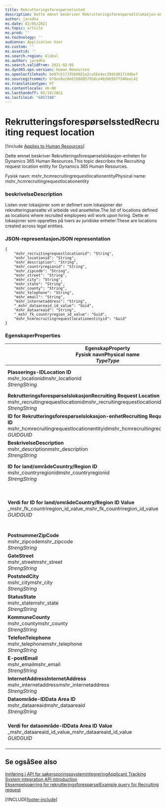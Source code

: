 ```yaml
---
title: Rekrutteringsforespørselssted
description: Dette emnet beskriver Rekrutteringsforespørselslokasjon-enheten for Dynamics 365 Human Resources.
author: jaredha
ms.date: 02/05/2021
ms.topic: article
ms.prod: ''
ms.technology: ''
audience: Application User
ms.custom: ''
ms.assetid: ''
ms.search.region: Global
ms.author: jaredha
ms.search.validFrom: 2021-02-05
ms.dyn365.ops.version: Human Resources
ms.openlocfilehash: be87c51737bb9021e2ca56e4ec3993d01714dbef
ms.sourcegitcommit: 879ee8a10e6158885795dce4b3db5077540eec41
ms.translationtype: HT
ms.contentlocale: nb-NO
ms.lasthandoff: 05/18/2021
ms.locfileid: "6057388"
---
```

# <a name="recruiting-request-location"></a><span data-ttu-id="e6720-103">Rekrutteringsforespørselssted</span><span class="sxs-lookup"><span data-stu-id="e6720-103">Recruiting request location</span></span>

[!include [Applies to Human Resources](../includes/applies-to-hr.md)]

<span data-ttu-id="e6720-104">Dette emnet beskriver Rekrutteringsforespørselslokasjon-enheten for Dynamics 365 Human Resources.</span><span class="sxs-lookup"><span data-stu-id="e6720-104">This topic describes the Recruiting request location entity for Dynamics 365 Human Resources.</span></span>

<span data-ttu-id="e6720-105">Fysisk navn: mshr_hcmrecruitingrequestlocationentity</span><span class="sxs-lookup"><span data-stu-id="e6720-105">Physical name: mshr_hcmrecruitingrequestlocationentity</span></span>

### <a name="description"></a><span data-ttu-id="e6720-106">beskrivelse</span><span class="sxs-lookup"><span data-stu-id="e6720-106">Description</span></span>

<span data-ttu-id="e6720-107">Listen over lokasjoner som er definert som lokasjoner der rekrutteringsansatte vil arbeide ved ansettelse.</span><span class="sxs-lookup"><span data-stu-id="e6720-107">The list of locations defined as locations where recruited employees will work upon hiring.</span></span> <span data-ttu-id="e6720-108">Dette er lokasjoner som opprettes på tvers av juridiske enheter.</span><span class="sxs-lookup"><span data-stu-id="e6720-108">These are locations created across legal entities.</span></span>

### <a name="json-representation"></a><span data-ttu-id="e6720-109">JSON-representasjon</span><span class="sxs-lookup"><span data-stu-id="e6720-109">JSON representation</span></span>

```
{
    "mshr_recruitingrequestlocationid": "String",
    "mshr_locationid": "String",
    "mshr_description": "String",
    "mshr_countryregionid": "String",
    "mshr_zipcode": "String",
    "mshr_street": "String",
    "mshr_city": "String",
    "mshr_state": "String",
    "mshr_county": "String",
    "mshr_telephone": "String",
    "mshr_email": "String",
    "mshr_internetaddress": "String",
    "_mshr_dataareaid_id_value": "Guid",
    "mshr_dataareaid": "String",
    "_mshr_fk_countryregion_id_value": "Guid",
    "mshr_hcmrecruitingrequestlocationentityid": "Guid"
}
```

### <a name="properties"></a><span data-ttu-id="e6720-110">Egenskaper</span><span class="sxs-lookup"><span data-stu-id="e6720-110">Properties</span></span>

| <span data-ttu-id="e6720-111">Egenskap</span><span class="sxs-lookup"><span data-stu-id="e6720-111">Property</span></span><br><span data-ttu-id="e6720-112">**Fysisk navn**</span><span class="sxs-lookup"><span data-stu-id="e6720-112">**Physical name**</span></span><br><span data-ttu-id="e6720-113">**_Type_**</span><span class="sxs-lookup"><span data-stu-id="e6720-113">**_Type_**</span></span> | <span data-ttu-id="e6720-114">Bruk</span><span class="sxs-lookup"><span data-stu-id="e6720-114">Use</span></span> | <span data-ttu-id="e6720-115">beskrivelse</span><span class="sxs-lookup"><span data-stu-id="e6720-115">Description</span></span> |
| --- | --- | --- |
| <span data-ttu-id="e6720-116">**Plasserings-ID**</span><span class="sxs-lookup"><span data-stu-id="e6720-116">**Location ID**</span></span><br><span data-ttu-id="e6720-117">mshr_locationid</span><span class="sxs-lookup"><span data-stu-id="e6720-117">mshr_locationid</span></span><br><span data-ttu-id="e6720-118">*Streng*</span><span class="sxs-lookup"><span data-stu-id="e6720-118">*String*</span></span> | <span data-ttu-id="e6720-119">Skriv én gang</span><span class="sxs-lookup"><span data-stu-id="e6720-119">Write-once</span></span><br><span data-ttu-id="e6720-120">Obligatorisk</span><span class="sxs-lookup"><span data-stu-id="e6720-120">Required</span></span> | <span data-ttu-id="e6720-121">Den systemgenererte brukerlesbare identifikator for rekrutteringslokasjon.</span><span class="sxs-lookup"><span data-stu-id="e6720-121">The system-generated, user-readable identifier for the recruiting location.</span></span> |
| <span data-ttu-id="e6720-122">**Rekrutteringsforespørselslokasjon**</span><span class="sxs-lookup"><span data-stu-id="e6720-122">**Recruiting Request Location**</span></span><br><span data-ttu-id="e6720-123">mshr_recruitingrequestlocationid</span><span class="sxs-lookup"><span data-stu-id="e6720-123">mshr_recruitingrequestlocationid</span></span><br><span data-ttu-id="e6720-124">*Streng*</span><span class="sxs-lookup"><span data-stu-id="e6720-124">*String*</span></span> | <span data-ttu-id="e6720-125">Skriv én gang</span><span class="sxs-lookup"><span data-stu-id="e6720-125">Write-once</span></span><br><span data-ttu-id="e6720-126">Obligatorisk</span><span class="sxs-lookup"><span data-stu-id="e6720-126">Required</span></span> | <span data-ttu-id="e6720-127">Brukerdefinert unik identifikator for rekrutteringslokasjonen.</span><span class="sxs-lookup"><span data-stu-id="e6720-127">User-defined unique identifier for the recruiting location.</span></span> |
| <span data-ttu-id="e6720-128">**ID for Rekrutteringsforespørselslokasjon-enhet**</span><span class="sxs-lookup"><span data-stu-id="e6720-128">**Recruiting Request Location Entity ID**</span></span><br><span data-ttu-id="e6720-129">mshr_hcmrecruitingrequestlocationentityid</span><span class="sxs-lookup"><span data-stu-id="e6720-129">mshr_hcmrecruitingrequestlocationentityid</span></span><br><span data-ttu-id="e6720-130">*GUID*</span><span class="sxs-lookup"><span data-stu-id="e6720-130">*GUID*</span></span> | <span data-ttu-id="e6720-131">Skrivebeskyttet</span><span class="sxs-lookup"><span data-stu-id="e6720-131">Read-only</span></span><br><span data-ttu-id="e6720-132">Obligatorisk</span><span class="sxs-lookup"><span data-stu-id="e6720-132">Required</span></span> | <span data-ttu-id="e6720-133">Systemgenerert unik ID for posten rekrutteringsforespørselslokasjon.</span><span class="sxs-lookup"><span data-stu-id="e6720-133">System-generated unique identifier for the recruiting request location record.</span></span> |
| <span data-ttu-id="e6720-134">**Beskrivelse**</span><span class="sxs-lookup"><span data-stu-id="e6720-134">**Description**</span></span><br><span data-ttu-id="e6720-135">mshr_description</span><span class="sxs-lookup"><span data-stu-id="e6720-135">mshr_description</span></span><br><span data-ttu-id="e6720-136">*Streng*</span><span class="sxs-lookup"><span data-stu-id="e6720-136">*String*</span></span> | <span data-ttu-id="e6720-137">Lese/skrive</span><span class="sxs-lookup"><span data-stu-id="e6720-137">Read/write</span></span><br><span data-ttu-id="e6720-138">Obligatorisk</span><span class="sxs-lookup"><span data-stu-id="e6720-138">Required</span></span> | <span data-ttu-id="e6720-139">Beskrivelse av plasseringen.</span><span class="sxs-lookup"><span data-stu-id="e6720-139">Description of the location.</span></span> |
| <span data-ttu-id="e6720-140">**ID for land/område**</span><span class="sxs-lookup"><span data-stu-id="e6720-140">**Country/Region ID**</span></span><br><span data-ttu-id="e6720-141">mshr_countryregionid</span><span class="sxs-lookup"><span data-stu-id="e6720-141">mshr_countryregionid</span></span><br><span data-ttu-id="e6720-142">*Streng*</span><span class="sxs-lookup"><span data-stu-id="e6720-142">*String*</span></span> | <span data-ttu-id="e6720-143">Skrivebeskyttet</span><span class="sxs-lookup"><span data-stu-id="e6720-143">Read-only</span></span><br><span data-ttu-id="e6720-144">Valgfri</span><span class="sxs-lookup"><span data-stu-id="e6720-144">Optional</span></span> | <span data-ttu-id="e6720-145">Angir landet eller området der kandidaten har statsborgerskap.</span><span class="sxs-lookup"><span data-stu-id="e6720-145">Specifies the country or region where the candidate has citizenship.</span></span> |
| <span data-ttu-id="e6720-146">**Verdi for ID for land/område**</span><span class="sxs-lookup"><span data-stu-id="e6720-146">**Country/Region ID Value**</span></span><br><span data-ttu-id="e6720-147">_mshr_fk_countriregion_id_value</span><span class="sxs-lookup"><span data-stu-id="e6720-147">_mshr_fk_countriregion_id_value</span></span><br><span data-ttu-id="e6720-148">*GUID*</span><span class="sxs-lookup"><span data-stu-id="e6720-148">*GUID*</span></span> | <span data-ttu-id="e6720-149">Skrivebeskyttet</span><span class="sxs-lookup"><span data-stu-id="e6720-149">Read-only</span></span><br><span data-ttu-id="e6720-150">Valgfri</span><span class="sxs-lookup"><span data-stu-id="e6720-150">Optional</span></span><br><span data-ttu-id="e6720-151">Sekundærnøkkel: mshr_logisticaddresscountryregionentityid i mshr_logisticsaddresscountryregionentity</span><span class="sxs-lookup"><span data-stu-id="e6720-151">Foreign key: mshr_logisticaddresscountryregionentityid of mshr_logisticsaddresscountryregionentity</span></span> | <span data-ttu-id="e6720-152">Systemgenererte unik identifikator for land/-område i adressen.</span><span class="sxs-lookup"><span data-stu-id="e6720-152">System-generated unique identifier of the country/region of the address.</span></span> |
| <span data-ttu-id="e6720-153">**Postnummer**</span><span class="sxs-lookup"><span data-stu-id="e6720-153">**ZipCode**</span></span><br><span data-ttu-id="e6720-154">mshr_zipcode</span><span class="sxs-lookup"><span data-stu-id="e6720-154">mshr_zipcode</span></span><br><span data-ttu-id="e6720-155">*Streng*</span><span class="sxs-lookup"><span data-stu-id="e6720-155">*String*</span></span> | <span data-ttu-id="e6720-156">Skrivebeskyttet</span><span class="sxs-lookup"><span data-stu-id="e6720-156">Read-only</span></span><br><span data-ttu-id="e6720-157">Valgfri</span><span class="sxs-lookup"><span data-stu-id="e6720-157">Optional</span></span> | <span data-ttu-id="e6720-158">Postnummer.</span><span class="sxs-lookup"><span data-stu-id="e6720-158">Zip/postal code.</span></span> |
| <span data-ttu-id="e6720-159">**Gate**</span><span class="sxs-lookup"><span data-stu-id="e6720-159">**Street**</span></span><br><span data-ttu-id="e6720-160">mshr_street</span><span class="sxs-lookup"><span data-stu-id="e6720-160">mshr_street</span></span><br><span data-ttu-id="e6720-161">*Streng*</span><span class="sxs-lookup"><span data-stu-id="e6720-161">*String*</span></span> | <span data-ttu-id="e6720-162">Skrivebeskyttet</span><span class="sxs-lookup"><span data-stu-id="e6720-162">Read-only</span></span><br><span data-ttu-id="e6720-163">Valgfri</span><span class="sxs-lookup"><span data-stu-id="e6720-163">Optional</span></span> | <span data-ttu-id="e6720-164">Gateadresse.</span><span class="sxs-lookup"><span data-stu-id="e6720-164">Street address.</span></span> |
| <span data-ttu-id="e6720-165">**Poststed**</span><span class="sxs-lookup"><span data-stu-id="e6720-165">**City**</span></span><br><span data-ttu-id="e6720-166">mshr_city</span><span class="sxs-lookup"><span data-stu-id="e6720-166">mshr_city</span></span><br><span data-ttu-id="e6720-167">*Streng*</span><span class="sxs-lookup"><span data-stu-id="e6720-167">*String*</span></span> | <span data-ttu-id="e6720-168">Skrivebeskyttet</span><span class="sxs-lookup"><span data-stu-id="e6720-168">Read-only</span></span><br><span data-ttu-id="e6720-169">Valgfri</span><span class="sxs-lookup"><span data-stu-id="e6720-169">Optional</span></span> | <span data-ttu-id="e6720-170">Poststed.</span><span class="sxs-lookup"><span data-stu-id="e6720-170">City.</span></span> |
| <span data-ttu-id="e6720-171">**Status**</span><span class="sxs-lookup"><span data-stu-id="e6720-171">**State**</span></span><br><span data-ttu-id="e6720-172">mshr_state</span><span class="sxs-lookup"><span data-stu-id="e6720-172">mshr_state</span></span><br><span data-ttu-id="e6720-173">*Streng*</span><span class="sxs-lookup"><span data-stu-id="e6720-173">*String*</span></span> | <span data-ttu-id="e6720-174">Skrivebeskyttet</span><span class="sxs-lookup"><span data-stu-id="e6720-174">Read-only</span></span><br><span data-ttu-id="e6720-175">Valgfri</span><span class="sxs-lookup"><span data-stu-id="e6720-175">Optional</span></span> | <span data-ttu-id="e6720-176">Stat eller provins.</span><span class="sxs-lookup"><span data-stu-id="e6720-176">State or province.</span></span> |
| <span data-ttu-id="e6720-177">**Kommune**</span><span class="sxs-lookup"><span data-stu-id="e6720-177">**County**</span></span><br><span data-ttu-id="e6720-178">mshr_county</span><span class="sxs-lookup"><span data-stu-id="e6720-178">mshr_county</span></span><br><span data-ttu-id="e6720-179">*Streng*</span><span class="sxs-lookup"><span data-stu-id="e6720-179">*String*</span></span> | <span data-ttu-id="e6720-180">Skrivebeskyttet</span><span class="sxs-lookup"><span data-stu-id="e6720-180">Read-only</span></span><br><span data-ttu-id="e6720-181">Valgfri</span><span class="sxs-lookup"><span data-stu-id="e6720-181">Optional</span></span> | <span data-ttu-id="e6720-182">Kommune.</span><span class="sxs-lookup"><span data-stu-id="e6720-182">County.</span></span> |
| <span data-ttu-id="e6720-183">**Telefon**</span><span class="sxs-lookup"><span data-stu-id="e6720-183">**Telephone**</span></span><br><span data-ttu-id="e6720-184">mshr_telephone</span><span class="sxs-lookup"><span data-stu-id="e6720-184">mshr_telephone</span></span><br><span data-ttu-id="e6720-185">*Streng*</span><span class="sxs-lookup"><span data-stu-id="e6720-185">*String*</span></span> | <span data-ttu-id="e6720-186">Lese/skrive</span><span class="sxs-lookup"><span data-stu-id="e6720-186">Read/write</span></span><br><span data-ttu-id="e6720-187">Valgfri</span><span class="sxs-lookup"><span data-stu-id="e6720-187">Optional</span></span> | <span data-ttu-id="e6720-188">Telefonnummer til lokasjonen.</span><span class="sxs-lookup"><span data-stu-id="e6720-188">Telephone number for the location.</span></span> |
| <span data-ttu-id="e6720-189">**E-post**</span><span class="sxs-lookup"><span data-stu-id="e6720-189">**Email**</span></span><br><span data-ttu-id="e6720-190">mshr_email</span><span class="sxs-lookup"><span data-stu-id="e6720-190">mshr_email</span></span><br><span data-ttu-id="e6720-191">*Streng*</span><span class="sxs-lookup"><span data-stu-id="e6720-191">*String*</span></span> | <span data-ttu-id="e6720-192">Lese/skrive</span><span class="sxs-lookup"><span data-stu-id="e6720-192">Read/write</span></span><br><span data-ttu-id="e6720-193">Valgfri</span><span class="sxs-lookup"><span data-stu-id="e6720-193">Optional</span></span> | <span data-ttu-id="e6720-194">E-postadresse.</span><span class="sxs-lookup"><span data-stu-id="e6720-194">Email address.</span></span> |
| <span data-ttu-id="e6720-195">**InternetAddress**</span><span class="sxs-lookup"><span data-stu-id="e6720-195">**InternetAddress**</span></span><br><span data-ttu-id="e6720-196">mshr_internetaddress</span><span class="sxs-lookup"><span data-stu-id="e6720-196">mshr_internetaddress</span></span><br><span data-ttu-id="e6720-197">*Streng*</span><span class="sxs-lookup"><span data-stu-id="e6720-197">*String*</span></span> | <span data-ttu-id="e6720-198">Lese/skrive</span><span class="sxs-lookup"><span data-stu-id="e6720-198">Read/write</span></span><br><span data-ttu-id="e6720-199">Valgfri</span><span class="sxs-lookup"><span data-stu-id="e6720-199">Optional</span></span> | <span data-ttu-id="e6720-200">URL-adresse til webområdet for lokasjonen.</span><span class="sxs-lookup"><span data-stu-id="e6720-200">URL for the location website.</span></span> |
| <span data-ttu-id="e6720-201">**Dataområde-ID**</span><span class="sxs-lookup"><span data-stu-id="e6720-201">**Data Area ID**</span></span><br><span data-ttu-id="e6720-202">mshr_dataareaid</span><span class="sxs-lookup"><span data-stu-id="e6720-202">mshr_dataareaid</span></span><br><span data-ttu-id="e6720-203">*Streng*</span><span class="sxs-lookup"><span data-stu-id="e6720-203">*String*</span></span> | <span data-ttu-id="e6720-204">Lese/skrive</span><span class="sxs-lookup"><span data-stu-id="e6720-204">Read/write</span></span><br><span data-ttu-id="e6720-205">Valgfri</span><span class="sxs-lookup"><span data-stu-id="e6720-205">Optional</span></span> | <span data-ttu-id="e6720-206">Angir den juridiske enheten (firmaet).</span><span class="sxs-lookup"><span data-stu-id="e6720-206">Specifies the legal entity (company).</span></span> |
| <span data-ttu-id="e6720-207">**Verdi for dataområde-ID**</span><span class="sxs-lookup"><span data-stu-id="e6720-207">**Data Area ID Value**</span></span><br><span data-ttu-id="e6720-208">_mshr_dataareaid_id_value</span><span class="sxs-lookup"><span data-stu-id="e6720-208">_mshr_dataareaid_id_value</span></span><br><span data-ttu-id="e6720-209">*GUID*</span><span class="sxs-lookup"><span data-stu-id="e6720-209">*GUID*</span></span> | <span data-ttu-id="e6720-210">Skrivebeskyttet</span><span class="sxs-lookup"><span data-stu-id="e6720-210">Read-only</span></span><br><span data-ttu-id="e6720-211">Valgfri</span><span class="sxs-lookup"><span data-stu-id="e6720-211">Optional</span></span><br><span data-ttu-id="e6720-212">Sekundærnøkkel: cdm_companyid i cdm_company-enhet</span><span class="sxs-lookup"><span data-stu-id="e6720-212">Foreign key: cdm_companyid of cdm_company entity</span></span> | <span data-ttu-id="e6720-213">Systemgenerert GUID-verdi som identifiserer den juridiske enheten (firmaet).</span><span class="sxs-lookup"><span data-stu-id="e6720-213">System-generated GUID value identifying the legal entity (company).</span></span> |

## <a name="see-also"></a><span data-ttu-id="e6720-214">Se også</span><span class="sxs-lookup"><span data-stu-id="e6720-214">See also</span></span>

[<span data-ttu-id="e6720-215">Innføring i API for søkersporingssystemintegrering</span><span class="sxs-lookup"><span data-stu-id="e6720-215">Applicant Tracking System integration API introduction</span></span>](hr-admin-integration-ats-api-introduction.md)<br>
[<span data-ttu-id="e6720-216">Eksempelspørring for rekrutteringsforespørsel</span><span class="sxs-lookup"><span data-stu-id="e6720-216">Example query for Recruiting request</span></span>](hr-admin-integration-ats-api-recruiting-request-example-query.md)



[!INCLUDE[footer-include](../includes/footer-banner.md)]